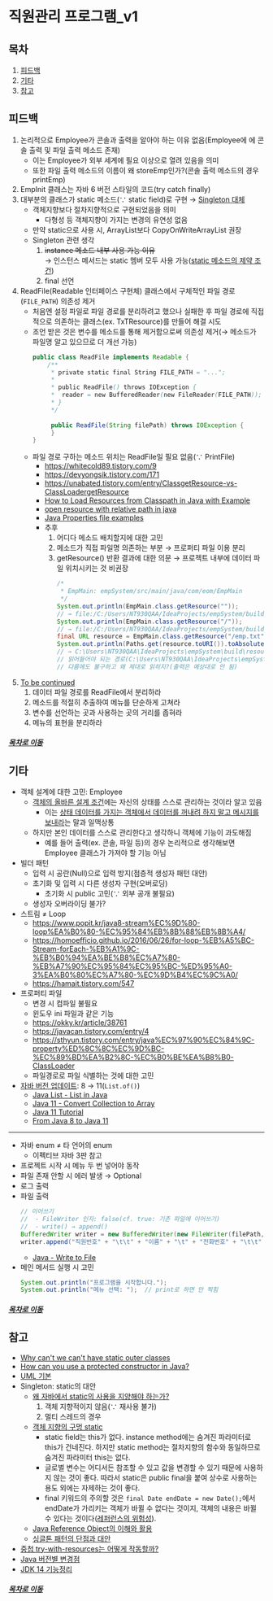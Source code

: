 직원관리 프로그램_v1
=====
## 목차
1. [피드백](#피드백)
2. [기타](#기타)
3. [참고](#참고)

## 피드백
1. 논리적으로 Employee가 콘솔과 출력을 알아야 하는 이유 없음(Employee에 에 콘솔 출력 및 파일 출력 메소드 존재)
	* 이는 Employee가 외부 세계에 필요 이상으로 열려 있음을 의미
	* 또한 파일 출력 메소드의 이름이 왜 storeEmp인가?(콘솔 출력 메소드의 경우 printEmp)
2. EmpInit 클래스는 자바 6 버전 스타일의 코드(try catch finally)
3. 대부분의 클래스가 static 메소드(∵ static field)로 구현 → [Singleton 대체](https://github.com/nara1030/ThisIsJava/blob/master/docs/etc/static_vs_singleton.md)
	* 객체지향보다 절차지향적으로 구현되었음을 의미
		* 다형성 등 객체지향이 가지는 변경의 유연성 없음
	* 만약 static으로 사용 시, ArrayList보다 CopyOnWriteArrayList 권장
	* Singleton 관련 생각
		1. ~~instance 메소드 내부 사용 가능 이유~~  
		   → 인스턴스 메서드는 static 멤버 모두 사용 가능([static 메소드의 제약 조건](https://gmlwjd9405.github.io/2018/08/04/java-static.html))
		2. final 선언
4. ReadFile(Readable 인터페이스 구현체) 클래스에서 구체적인 파일 경로(`FILE_PATH`) 의존성 제거
	* 처음엔 설정 파일로 파일 경로를 분리하려고 했으나 실패한 후 파일 경로에 직접적으로 의존하는 클래스(ex. TxTResource)를 만들어 해결 시도
	* 조언 받은 것은 변수를 메소드를 통해 제거함으로써 의존성 제거(→ 메소드가 파일명 알고 있으므로 더 개선 가능)  
		```java
		public class ReadFile implements Readable {
			/** 
			 * private static final String FILE_PATH = "...";
			 *
			 * public ReadFile() throws IOException {
			 *	reader = new BufferedReader(new FileReader(FILE_PATH));
			 * }
			 */
			 
			 public ReadFile(String filePath) throws IOException {
			 }
		}
		```
	* 파일 경로 구하는 메소드 위치는 ReadFile일 필요 없음(∵ PrintFile)
		* https://whitecold89.tistory.com/9
		* https://devyongsik.tistory.com/171
		* https://unabated.tistory.com/entry/ClassgetResource-vs-ClassLoadergetResource
		* [How to Load Resources from Classpath in Java with Example](https://javarevisited.blogspot.com/2014/07/how-to-load-resources-from-classpath-in-java-example.html)
		* [open resource with relative path in java](https://stackoverflow.com/questions/573679/open-resource-with-relative-path-in-java)
		* [Java Properties file examples](https://mkyong.com/java/java-properties-file-examples/)
		* 추후
			1. 어디다 메소드 배치할지에 대한 고민
			2. 메소드가 직접 파일명 의존하는 부분 → 프로퍼티 파일 이용 분리
			3. getResource() 반환 결과에 대한 의문 → 프로젝트 내부에 데이터 파일 위치시키는 것 비권장  
				```java
				/*
				 * EmpMain: empSystem/src/main/java/com/eom/EmpMain
				 */
				System.out.println(EmpMain.class.getResource(""));
				// → file:/C:/Users/NT930QAA/IdeaProjects/empSystem/build/classes/java/main/com/eom/
				System.out.println(EmpMain.class.getResource("/"));
				// → file:/C:/Users/NT930QAA/IdeaProjects/empSystem/build/classes/java/main/
				final URL resource = EmpMain.class.getResource("/emp.txt");	// resources/emp.txt
				System.out.println(Paths.get(resource.toURI()).toAbsolutePath().toString());
				// → C:\Users\NT930QAA\IdeaProjects\empSystem\build\resources\main\emp.txt
				// 읽어들어야 되는 경로(C:\Users\NT930QAA\IdeaProjects\empSystem\src\main\resources\emp.txt)와
				// 다름에도 불구하고 왜 제대로 읽히지?(출력은 예상대로 안 됨)
				```
5. [To be continued](https://github.com/johngrib/EmployeeManagementSystem/pulls)
	1. 데이터 파일 경로를 ReadFile에서 분리하라
	2. 메소드를 적절히 추출하여 메뉴를 단순하게 고쳐라
	3. 변수를 선언하는 곳과 사용하는 곳의 거리를 좁혀라
	4. 메뉴의 표현을 분리하라

##### [목차로 이동](#목차)

## 기타
* 객체 설계에 대한 고민: Employee
	* [객체의 올바른 설계 조건](https://github.com/nara1030/TIL/blob/master/docs/lecture_list/code_spitz/s83_object1/object1_week1_ch00-ch01.md#%EA%B0%9D%EC%B2%B4%EC%99%80-%EC%84%A4%EA%B3%84)에는 자신의 상태를 스스로 관리하는 것이라 알고 있음
		* 이는 [상태 데이터를 가지는 객체에서 데이터를 꺼내려 하지 말고 메시지를 보내라](https://github.com/nara1030/ThisIsJava/blob/master/docs/etc/double_dispatch.md#%EC%9A%B0%EC%95%84%ED%95%9C%ED%85%8C%ED%81%AC%EC%BD%94%EC%8A%A4)는 말과 일맥상통
	* 하지만 본인 데이터를 스스로 관리한다고 생각하니 객체에 기능이 과도해짐
		* 예를 들어 출력(ex. 콘솔, 파일 등)의 경우 논리적으로 생각해보면 Employee 클래스가 가져야 할 기능 아님
* 빌더 패턴
	* 입력 시 공란(Null)으로 입력 방지(점층적 생성자 패턴 대안)
	* 초기화 및 입력 시 다른 생성자 구현(오버로딩)
		* 초기화 시 public 고민(∵ 외부 공개 불필요)
	* 생성자 오버라이딩 불가?
* 스트림 ≠ Loop
	* https://www.popit.kr/java8-stream%EC%9D%80-loop%EA%B0%80-%EC%95%84%EB%8B%88%EB%8B%A4/
	* https://homoefficio.github.io/2016/06/26/for-loop-%EB%A5%BC-Stream-forEach-%EB%A1%9C-%EB%B0%94%EA%BE%B8%EC%A7%80-%EB%A7%90%EC%95%84%EC%95%BC-%ED%95%A0-3%EA%B0%80%EC%A7%80-%EC%9D%B4%EC%9C%A0/
	* https://hamait.tistory.com/547
* 프로퍼티 파일
	* 변경 시 컴파일 불필요
	* 윈도우 ini 파일과 같은 기능
	* https://okky.kr/article/38761
	* https://javacan.tistory.com/entry/4
	* https://sthyun.tistory.com/entry/java%EC%97%90%EC%84%9C-property%ED%8C%8C%EC%9D%BC-%EC%89%BD%EA%B2%8C-%EC%B0%BE%EA%B8%B0-ClassLoader
	* 파일경로로 파일 식별하는 것에 대한 고민
* [자바 버전 업데이트](https://github.com/HomoEfficio/dev-tips/blob/master/IntelliJ%20-%20Gradle%EC%9D%98%20%EC%9E%90%EB%B0%94%20%EB%B2%84%EC%A0%84%20%EC%84%A4%EC%A0%95.md): 8 → 11(`List.of()`)
	* [Java List - List in Java](https://www.journaldev.com/11444/java-list)
	* [Java 11 - Convert Collection to Array](https://www.dariawan.com/tutorials/java/java-11-convert-collection-array/)
	* [Java 11 Tutorial](https://winterbe.com/posts/2018/09/24/java-11-tutorial/)
	* [From Java 8 to Java 11](https://codete.com/blog/java-8-java-11-quick-guide/)

- - -

* 자바 enum ≠ 타 언어의 enum
	* 이펙티브 자바 3판 참고
* 프로젝트 시작 시 메뉴 두 번 넣어야 동작
* 파일 존재 안할 시 에러 발생 → Optional
* 로그 출력
* 파일 출력  
	```java
	// 이어쓰기
	//  - FileWriter 인자: false(cf. true: 기존 파일에 이어쓰기)
	//  - write() → append()
	BufferedWriter writer = new BufferedWriter(new FileWriter(filePath, false));
	writer.append("직원번호" + "\t\t" + "이름" + "\t" + "전화번호" + "\t\t" + "직급" + "\t" + "이메일" + "\n");
	```
	* [Java - Write to File](https://www.baeldung.com/java-write-to-file)
* 메인 메서드 실행 시 고민  
	```java
	System.out.println("프로그램을 시작합니다.");
    System.out.println("메뉴 선택: ");  // print로 하면 안 찍힘
	```
	
##### [목차로 이동](#목차)

## 참고
* [Why can't we can't have static outer classes](https://stackoverflow.com/questions/18036458/why-cant-we-have-static-outer-classes)
* [How can you use a protected constructor in Java?](https://www.quora.com/How-can-you-use-a-protected-constructor-in-Java)
* [UML 기본](https://geniusduck.tistory.com/entry/UML-%EA%B8%B0%EB%B3%B8%ED%8E%B8-%EA%B8%B0%EB%B3%B8-%ED%91%9C%EA%B8%B0-%ED%98%95%EC%8B%9D-%EB%B0%8F-%EA%B4%80%EA%B3%84%ED%91%9C%ED%98%84%EB%B2%95)
* Singleton: static의 대안
	* [왜 자바에서 static의 사용을 지양해야 하는가?](https://unabated.tistory.com/entry/%EC%99%9C-%EC%9E%90%EB%B0%94%EC%97%90%EC%84%9C-static%EC%9D%98-%EC%82%AC%EC%9A%A9%EC%9D%84-%EC%A7%80%EC%96%91%ED%95%B4%EC%95%BC-%ED%95%98%EB%8A%94%EA%B0%80)
		1. 객체 지향적이지 않음(∵ 재사용 불가)
		2. 멀티 스레드의 경우
	* [객체 지향의 구멍 static](https://whiteship.tistory.com/134)
		* static field는 this가 없다. instance method에는 숨겨진 파라미터로 this가 건네진다. 하지만 static method는 절차지향의 함수와 동일하므로 숨겨진 파라미터 this는 없다.
		* 글로벌 변수는 어디서든 참조할 수 있고 값을 변경할 수 있기 때문에 사용하지 않는 것이 좋다. 따라서 static은 public final을 붙여 상수로 사용하는 용도 외에는 자제하는 것이 좋다.
		* final 키워드의 주의할 것은 `final Date endDate = new Date();`에서 endDate가 가리키는 객체가 바뀔 수 없다는 것이지, 객체의 내용은 바뀔 수 있다는 것이다([레퍼런스의 위험성](https://whiteship.tistory.com/100)).
	* [Java Reference Object의 이해와 활용](http://blog.daum.net/_blog/BlogTypeView.do?blogid=04qAU&articleno=15309479&categoryId=452665&regdt=20100623131535)
	* [싱글톤 패턴의 단점과 대안](https://okky.kr/article/673659)
* [중첩 try-with-resources는 어떻게 작동할까?](https://multifrontgarden.tistory.com/192)
* [Java 버전별 변경점](https://johngrib.github.io/wiki/java-enhancements/)
* [JDK 14 기능정리](https://okky.kr/article/676912)

##### [목차로 이동](#목차)